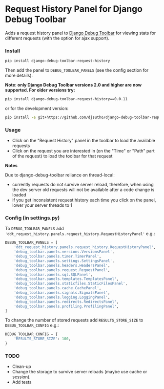 Request History Panel for Django Debug Toolbar
==============================================

Adds a request history panel to [Django Debug Toolbar](https://github.com/django-debug-toolbar/django-debug-toolbar) for viewing stats for different requests (with the option for ajax support).


### Install ###

```bash
pip install django-debug-toolbar-request-history
```

Then add the panel to ```DEBUG_TOOLBAR_PANELS``` (see the config section for more details).

**Note: only Django Debug Toolbar versions 2.0 and higher are now supported. For older versions try:**

```bash
pip install django-debug-toolbar-request-history==0.0.11
```

or for the development version:

```bash
pip install -e git+https://github.com/djsutho/django-debug-toolbar-request-history.git#egg=django-debug-toolbar-request-history
```

### Usage ###

* Click on the "Request History" panel in the toolbar to load the available requests
* Click on the request you are interested in (on the "Time" or "Path" part of the request) to load the toolbar for that request


**Notes**

Due to django-debug-toolbar reliance on thread-local:
- currently requests do not survive server reload, therefore, when using the dev server old requests will not be available after a code change is loaded
- if you get inconsistent request history each time you click on the panel, lower your server threads to 1


### Config (in settings.py) ###

To ```DEBUG_TOOLBAR_PANELS``` add ```'ddt_request_history.panels.request_history.RequestHistoryPanel'``` e.g.:

```python
DEBUG_TOOLBAR_PANELS = [
    'ddt_request_history.panels.request_history.RequestHistoryPanel',  # Here it is
    'debug_toolbar.panels.versions.VersionsPanel',
    'debug_toolbar.panels.timer.TimerPanel',
    'debug_toolbar.panels.settings.SettingsPanel',
    'debug_toolbar.panels.headers.HeadersPanel',
    'debug_toolbar.panels.request.RequestPanel',
    'debug_toolbar.panels.sql.SQLPanel',
    'debug_toolbar.panels.templates.TemplatesPanel',
    'debug_toolbar.panels.staticfiles.StaticFilesPanel',
    'debug_toolbar.panels.cache.CachePanel',
    'debug_toolbar.panels.signals.SignalsPanel',
    'debug_toolbar.panels.logging.LoggingPanel',
    'debug_toolbar.panels.redirects.RedirectsPanel',
    'debug_toolbar.panels.profiling.ProfilingPanel',
]
```

To change the number of stored requests add ```RESULTS_STORE_SIZE``` to ```DEBUG_TOOLBAR_CONFIG``` e.g.:

```python
DEBUG_TOOLBAR_CONFIG = {
    'RESULTS_STORE_SIZE': 100,
}
```

### TODO ###
* Clean-up
* Change the storage to survive server reloads (maybe use cache or session).
* Add tests
